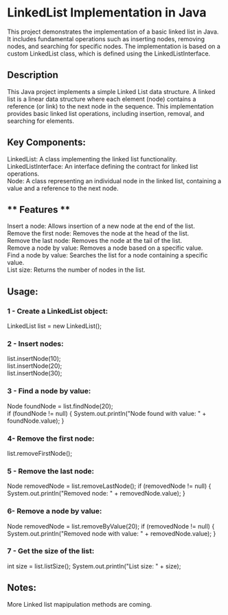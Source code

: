 # **LinkedList Implementation in Java** <br>
This project demonstrates the implementation of a basic linked list in Java. It includes fundamental operations such as inserting nodes, removing nodes, and searching for specific nodes.
The implementation is based on a custom LinkedList class, which is defined using the LinkedListInterface.<br>

## **Description**<br>
This Java project implements a simple Linked List data structure. A linked list is a linear data structure where each element (node) contains a reference (or link) to the next node in the sequence. 
This implementation provides basic linked list operations, including insertion, removal, and searching for elements.<br>

## **Key Components:**<br>
LinkedList: A class implementing the linked list functionality.<br>
LinkedListInterface: An interface defining the contract for linked list operations.<br>
Node: A class representing an individual node in the linked list, containing a value and a reference to the next node.<br>
## ** Features ** <br>
Insert a node: Allows insertion of a new node at the end of the list.<br>
Remove the first node: Removes the node at the head of the list.<br>
Remove the last node: Removes the node at the tail of the list.<br>
Remove a node by value: Removes a node based on a specific value.<br>
Find a node by value: Searches the list for a node containing a specific value.<br>
List size: Returns the number of nodes in the list.<br>

## **Usage:** <br>
### 1 - Create a LinkedList object: <br>

LinkedList list = new LinkedList();<br>

### 2 - Insert nodes:<br>
list.insertNode(10);<br>
list.insertNode(20);<br>
list.insertNode(30);<br>

### 3 - Find a node by value:<br>

Node foundNode = list.findNode(20);<br>
if (foundNode != null) {
    System.out.println("Node found with value: " + foundNode.value);
}

### 4- Remove the first node:

list.removeFirstNode();

### 5 - Remove the last node:

Node removedNode = list.removeLastNode();
if (removedNode != null) {
    System.out.println("Removed node: " + removedNode.value);
}

### 6- Remove a node by value:

Node removedNode = list.removeByValue(20);
if (removedNode != null) {
    System.out.println("Removed node with value: " + removedNode.value);
}

### 7 - Get the size of the list:

int size = list.listSize();
System.out.println("List size: " + size);


## **Notes:**
More Linked list mapipulation methods are coming. 
